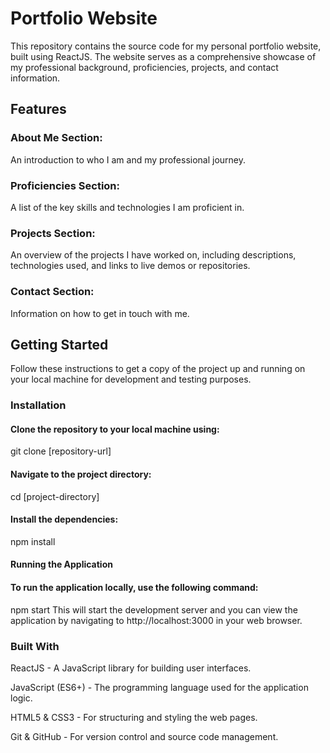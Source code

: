 # Portfolio Website
This repository contains the source code for my personal portfolio website, built using ReactJS. The website serves as a comprehensive showcase of my professional background, proficiencies, projects, and contact information.

## Features
### About Me Section: 
An introduction to who I am and my professional journey.

### Proficiencies Section: 
A list of the key skills and technologies I am proficient in.

### Projects Section: 
An overview of the projects I have worked on, including descriptions, technologies used, and links to live demos or repositories.

### Contact Section: 
Information on how to get in touch with me.

## Getting Started
Follow these instructions to get a copy of the project up and running on your local machine for development and testing purposes.

### Installation
#### Clone the repository to your local machine using:
git clone [repository-url]

#### Navigate to the project directory:
cd [project-directory]

#### Install the dependencies:
npm install

#### Running the Application
#### To run the application locally, use the following command:
npm start
This will start the development server and you can view the application by navigating to http://localhost:3000 in your web browser.

### Built With
ReactJS - A JavaScript library for building user interfaces.

JavaScript (ES6+) - The programming language used for the application logic.

HTML5 & CSS3 - For structuring and styling the web pages.

Git & GitHub - For version control and source code management.